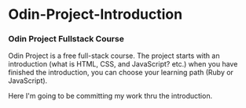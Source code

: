 # Odin-Project-Introduction

### Odin Project Fullstack Course

Odin Project is a free full-stack course. The project starts with an introduction (what is HTML, CSS, and JavaScript? etc.) 
when you have finished the introduction, you can choose your learning path (Ruby or JavaScript).

Here I'm going to be committing my work thru the introduction.
